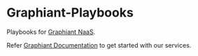 # Graphiant-Playbooks
Playbooks for [Graphiant NaaS](https://www.graphiant.com).

Refer [Graphiant Documentation](https://docs.graphiant.com/) to get started with our services.
